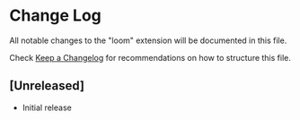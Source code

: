 # Change Log

All notable changes to the "loom" extension will be documented in this file.

Check [Keep a Changelog](http://keepachangelog.com/) for recommendations on how to structure this file.

## [Unreleased]

- Initial release